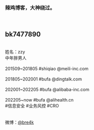 
<h3>辣鸡博客，大神绕过。</h3>
 <br/>
<h2>bk7477890</h2>
 <br/>
 姓名：zzy
 <br/>
中年胖男人 <br/>
<br/>201509~201805 #shiqiao @meili-inc.com<br/>
<br/>201805~202001 #bufa @dingtalk.com<br/>
<br/>202001~202205 #bufa @alibaba-inc.com<br/>
<br/>202205~now #bufa @alihealth.cn<br/>
#信息安全 #业务风控 #CRO <br/>
 <br/> <br/>
 微博：<a href="https://weibo.com/u/1251199521" target="_black" >@bre4k</a>
  <br/>
<blockquote>
</blockquote>
